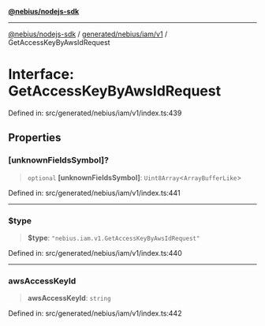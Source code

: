[**@nebius/nodejs-sdk**](../../../../../README.md)

---

[@nebius/nodejs-sdk](../../../../../README.md) / [generated/nebius/iam/v1](../README.md) / GetAccessKeyByAwsIdRequest

# Interface: GetAccessKeyByAwsIdRequest

Defined in: src/generated/nebius/iam/v1/index.ts:439

## Properties

### \[unknownFieldsSymbol\]?

> `optional` **\[unknownFieldsSymbol\]**: `Uint8Array`\<`ArrayBufferLike`\>

Defined in: src/generated/nebius/iam/v1/index.ts:441

---

### $type

> **$type**: `"nebius.iam.v1.GetAccessKeyByAwsIdRequest"`

Defined in: src/generated/nebius/iam/v1/index.ts:440

---

### awsAccessKeyId

> **awsAccessKeyId**: `string`

Defined in: src/generated/nebius/iam/v1/index.ts:442
